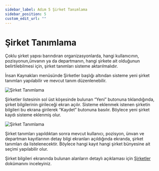 ```yaml
---
sidebar_label: Adım 5 Şirket Tanımlama
sidebar_position: 5
custom_edit_url: ""
---
```


# Şirket Tanımlama

Çoklu şirket yapısı barındıran organizasyonlarda, hangi kullanıcının, pozisyonun,ünvanın ya da departmanın, hangi şirkete ait olduğunun belirtilebilmesi için, şirket tanımları sisteme aktarılmalıdır.

İnsan Kaynakları menüsünde Şirketler başlığı altından sisteme yeni şirket tanımları yapılabilir ve mevcut tanım düzenlenebilir.

![Şirket Tanımlama](https://docsbimser.blob.core.windows.net/imagecontainer/auto-upload54775668-a795-40db-af6e-7a977af92228)

Şirketler listesinin sol üst köşesinde bulunan “Yeni” butonuna tıklandığında, şirket bilgilerinin girileceği ekran açılır. Sisteme eklenmek istenen şirketin bilgileri bu ekrana girilerek “Kaydet” butonuna basılır. Böylece yeni şirket kaydı sisteme eklenmiş olur.

![Şirket Tanımlama](https://docsbimser.blob.core.windows.net/imagecontainer/auto-upload07a65083-da09-4e4c-873f-4530163c9081)

Şirket tanımları yapıldıktan sonra mevcut kullanıcı, pozisyon, ünvan ve departman kayıtlarının detay bilgi ekranları açıldığında ekranda, şirket tanımları da listelenecektir. Böylece hangi kayıt hangi şirket bünyesine ait seçimi yapılabilir olur.

Şirket bilgileri ekranında bulunan alanların detaylı açıklaması için [Şirketler](web/human-resources/companies.md) dokümanını inceleyiniz.